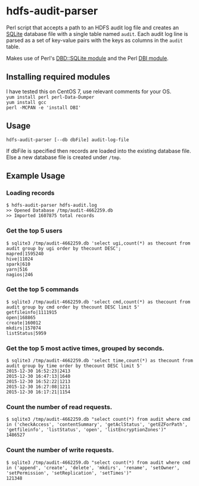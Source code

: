 # hdfs-audit-parser
Perl script that accepts a path to an HDFS audit log file and creates an [SQLite](https://www.sqlite.org/) database file with a single table named `audit`. Each audit log line is parsed as a set of key-value pairs with the keys as columns in the `audit` table.

Makes use of Perl's [DBD::SQLite module](http://search.cpan.org/~msergeant/DBD-SQLite-0.31/lib/DBD/SQLite.pm) and the Perl [DBI module](http://search.cpan.org/~timb/DBI-1.634/DBI.pm).

## Installing required modules
I have tested this on CentOS 7, use relevant comments for your OS.    
    `yum install perl perl-Data-Dumper`   
    `yum install gcc`    
    `perl -MCPAN -e 'install DBI'`   
    
    
## Usage
    hdfs-audit-parser [--db dbFile] audit-log-file

If dbFile is specified then records are loaded into the existing database file. Else a new database file is created under `/tmp`.

## Example Usage

### Loading records
    $ hdfs-audit-parser hdfs-audit.log
    >> Opened Database /tmp/audit-4662259.db
    >> Imported 1607875 total records

### Get the top 5 users
    $ sqlite3 /tmp/audit-4662259.db 'select ugi,count(*) as thecount from audit group by ugi order by thecount DESC';
    mapred|1595240
    hive|11024
    spark|610
    yarn|516
    nagios|246

### Get the top 5 commands
    $ sqlite3 /tmp/audit-4662259.db 'select cmd,count(*) as thecount from audit group by cmd order by thecount DESC limit 5'
    getfileinfo|1111915
    open|168865
    create|160012
    mkdirs|157074
    listStatus|5959


### Get the top 5 most active times, grouped by seconds.
    $ sqlite3 /tmp/audit-4662259.db 'select time,count(*) as thecount from audit group by time order by thecount DESC limit 5'
    2015-12-30 16:52:23|2413
    2015-12-30 16:47:13|1640
    2015-12-30 16:52:22|1213
    2015-12-30 16:27:08|1211
    2015-12-30 16:17:21|1154

### Count the number of read requests.
    $ sqlite3 /tmp/audit-4662259.db "select count(*) from audit where cmd in ('checkAccess', 'contentSummary', 'getAclStatus', 'getEZForPath', 'getfileinfo', 'listStatus', 'open', 'listEncryptionZones')"
    1486527

### Count the number of write requests.
    $ sqlite3 /tmp/audit-4662259.db "select count(*) from audit where cmd in ('append', 'create', 'delete', 'mkdirs', 'rename', 'setOwner', 'setPermission', 'setReplication', 'setTimes')"
    121348

